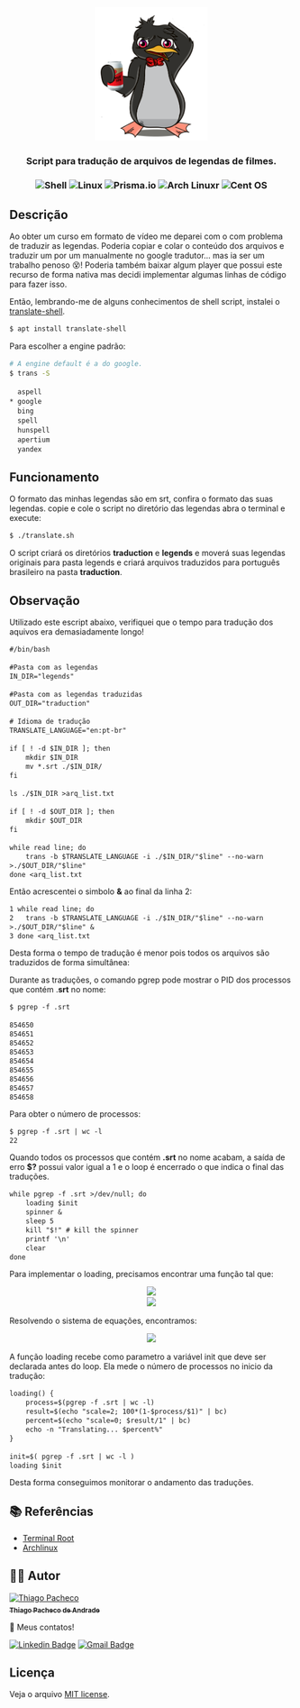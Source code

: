 <p align="center">
  <a href="#" target="blank"><img src=".images/linux.png" width="200" alt="Crazy Linux" /></a>
</p>

  <H3 align="center"> Script para tradução de arquivos de legendas de filmes.
    <H3 align="center">
<img src="https://img.shields.io/badge/shell_script-%23121011.svg?style=for-the-badge&logo=gnu-bash&logoColor=white" alt="Shell" />

<img src="https://img.shields.io/badge/Linux-FCC624?style=for-the-badge&logo=linux&logoColor=black" alt="Linux" />

<img src="https://img.shields.io/badge/Debian-D70A53?style=for-the-badge&logo=debian&logoColor=white" alt="Prisma.io" />

<img src="https://img.shields.io/badge/Arch%20Linux-1793D1?logo=arch-linux&logoColor=fff&style=for-the-badge" alt="Arch Linuxr" />

<img src="https://img.shields.io/badge/cent%20os-002260?style=for-the-badge&logo=centos&logoColor=F0F0F0" alt="Cent OS" />

## Descrição

Ao obter um curso em formato de vídeo me deparei com o com problema de traduzir as legendas. Poderia copiar e colar o conteúdo dos arquivos e traduzir um por um manualmente no google tradutor... mas ia ser um trabalho penoso 😵‍! Poderia também baixar algum player que possui este recurso de forma nativa mas decidi implementar algumas linhas de código para fazer isso.

Então, lembrando-me de alguns conhecimentos de shell script, instalei o [translate-shell](https://man.archlinux.org/man/community/translate-shell/trans.1.en).

```bash
$ apt install translate-shell
```

Para escolher a engine padrão:

```bash
# A engine default é a do google.
$ trans -S

  aspell
* google
  bing
  spell
  hunspell
  apertium
  yandex
```

## Funcionamento

O formato das minhas legendas são em srt, confira o formato das suas legendas. copie e cole o script no diretório das legendas abra o terminal e execute:

```bash
$ ./translate.sh
```

O script criará os diretórios <strong>traduction</strong> e <strong>legends</strong> e moverá suas legendas originais para pasta legends e criará arquivos traduzidos para português brasileiro na pasta <strong>traduction</strong>.

## Observação

Utilizado este escript abaixo, verifiquei que o tempo para tradução dos aquivos era demasiadamente longo!

```shell
#/bin/bash

#Pasta com as legendas
IN_DIR="legends"

#Pasta com as legendas traduzidas
OUT_DIR="traduction"

# Idioma de tradução
TRANSLATE_LANGUAGE="en:pt-br"

if [ ! -d $IN_DIR ]; then
    mkdir $IN_DIR
    mv *.srt ./$IN_DIR/
fi

ls ./$IN_DIR >arq_list.txt

if [ ! -d $OUT_DIR ]; then
    mkdir $OUT_DIR
fi

while read line; do
    trans -b $TRANSLATE_LANGUAGE -i ./$IN_DIR/"$line" --no-warn >./$OUT_DIR/"$line"
done <arq_list.txt
```

Então acrescentei o simbolo <strong>&</strong> ao final da linha 2:

```shell
1 while read line; do
2   trans -b $TRANSLATE_LANGUAGE -i ./$IN_DIR/"$line" --no-warn >./$OUT_DIR/"$line" &
3 done <arq_list.txt
```

Desta forma o tempo de tradução é menor pois todos os arquivos são traduzidos de forma simultânea:

Durante as traduções, o comando pgrep pode mostrar o PID dos processos que contém .<strong>srt</strong> no nome:

```shell
$ pgrep -f .srt

854650
854651
854652
854653
854654
854655
854656
854657
854658
```

Para obter o número de processos:

```shell
$ pgrep -f .srt | wc -l
22
```

Quando todos os processos que contém <strong>.srt</strong> no nome acabam, a saída de erro <strong>$?</strong> possui valor igual a 1 e o loop é encerrado o que indica o final das traduções.

```shell
while pgrep -f .srt >/dev/null; do
    loading $init
    spinner &
    sleep 5
    kill "$!" # kill the spinner
    printf '\n'
    clear
done
```

Para implementar o loading, precisamos encontrar uma função tal que:

<p align="center">
<img src="https://render.githubusercontent.com/render/math?math=f(process=init)=0">
<br>
<img src="https://render.githubusercontent.com/render/math?math=f(process=0) = 100">

Resolvendo o sistema de equações, encontramos:

<p align="center">
<img src="https://render.githubusercontent.com/render/math?math=f(x)=100*(1-\frac{x}{init})">
<p>

A função loading recebe como parametro a variável init que deve ser declarada antes do loop. Ela mede o número de processos no inicio da tradução:

```shell
loading() {
    process=$(pgrep -f .srt | wc -l)
    result=$(echo "scale=2; 100*(1-$process/$1)" | bc)
    percent=$(echo "scale=0; $result/1" | bc)
    echo -n "Translating... $percent%"
}

init=$( pgrep -f .srt | wc -l )
loading $init
```

Desta forma conseguimos monitorar o andamento das traduções.

## **📚 Referências**

- [Terminal Root](https://terminalroot.com.br/2019/10/traduza-rapidamente-textos-via-linha-de-comando.html)
- [Archlinux](https://man.archlinux.org/man/community/translate-shell/trans.1.en)

## **👨‍🚀 Autor**

<a href="https://github.com/tpaphysics">
<img alt="Thiago Pacheco" src="https://images.weserv.nl/?url=avatars.githubusercontent.com/u/46402647?v=4?v=4&h=300&w=300&fit=cover&mask=circle&maxage=7d" width="100px"/>
  <br />
  <sub>
    <b>Thiago Pacheco de Andrade</b>
  </sub>
</a>
<br />

👋 Meus contatos!

[![Linkedin Badge](https://img.shields.io/badge/-LinkedIn-blue?style=for-the-badge&logo=Linkedin&logoColor=white&link=https://www.linkedin.com/in/thiago-pacheco-200a1a86/)](https://www.linkedin.com/in/thiago-pacheco-200a1a86/)
[![Gmail Badge](https://img.shields.io/badge/-Gmail-c14438?style=for-the-badge&logo=Gmail&logoColor=white&link=mailto:physics.posgrad.@gmail.com)](mailto:physics.posgrad.@gmail.com)

## Licença

Veja o arquivo [MIT license](LICENSE.md).
